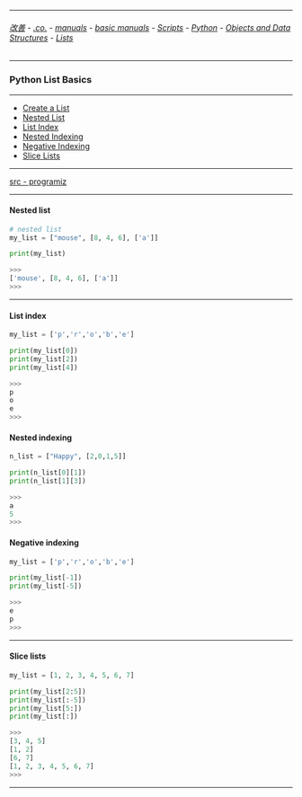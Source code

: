 
---

###### [改善](https://github.com/ttltrk/0C/blob/master/README.MD) - [.co.](https://github.com/ttltrk/PRG/blob/master/CODING.MD) - [manuals](https://github.com/ttltrk/PRG/blob/master/MAN.MD) - [basic manuals](https://github.com/ttltrk/PRG/blob/master/MANUALS.MD) - [Scripts](https://github.com/ttltrk/PRG/blob/master/PY/DOC/SC/SC.MD) - [Python](https://github.com/ttltrk/PRG/blob/master/PY/DOC/OPYM/OPYM.MD) - [Objects and Data Structures](https://github.com/ttltrk/PRG/blob/master/PY/DOC/OPYM/01_OBJ_DS/OBJ_DS.MD) - [Lists](https://github.com/ttltrk/PRG/blob/master/PY/DOC/OPYM/01_OBJ_DS/LISTS/LISTS.MD)

---

### Python List Basics

---

* [Create a List](https://github.com/ttltrk/PRG/blob/master/PY/DOC/OPYM/01_OBJ_DS/LISTS/01_LB/CRE_LIS.MD)
* [Nested List]()
* [List Index]()
* [Nested Indexing]()
* [Negative Indexing]()
* [Slice Lists]()

---

[src - programiz](https://www.programiz.com/python-programming/list)

---

<h4 id="2">Nested list</h4>

```python
# nested list
my_list = ["mouse", [8, 4, 6], ['a']]

print(my_list)

>>>
['mouse', [8, 4, 6], ['a']]
>>>
```

---

<h4 id="3">List index</h4>

```python
my_list = ['p','r','o','b','e']

print(my_list[0])
print(my_list[2])
print(my_list[4])

>>>
p
o
e
>>>
```

<h4 id="4">Nested indexing</h4>

```python
n_list = ["Happy", [2,0,1,5]]

print(n_list[0][1])    
print(n_list[1][3])

>>>
a
5
>>>
```

<h4 id="5">Negative indexing</h4>

```python
my_list = ['p','r','o','b','e']

print(my_list[-1])
print(my_list[-5])

>>>
e
p
>>>
```
---

<h4 id="6">Slice lists</h4>

```python
my_list = [1, 2, 3, 4, 5, 6, 7]

print(my_list[2:5])
print(my_list[:-5])
print(my_list[5:])
print(my_list[:])

>>>
[3, 4, 5]
[1, 2]
[6, 7]
[1, 2, 3, 4, 5, 6, 7]
>>>
```

---

